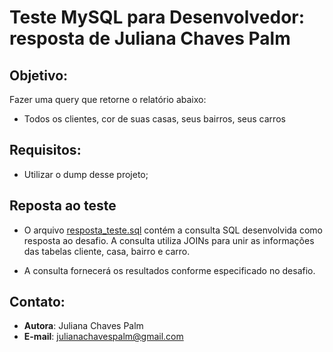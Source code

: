 # Teste MySQL para Desenvolvedor: resposta de Juliana Chaves Palm

## Objetivo:
Fazer uma query que retorne o relatório abaixo:
- Todos os clientes, cor de suas casas, seus bairros, seus carros

## Requisitos:
- Utilizar o dump desse projeto;

## Reposta ao teste

- O arquivo [resposta_teste.sql](https://github.com/julianachavespalm/test-mysql/blob/master/resposta_teste.sql) contém a consulta SQL desenvolvida como resposta ao desafio. A consulta utiliza JOINs para unir as informações das tabelas cliente, casa, bairro e carro.

- A consulta fornecerá os resultados conforme especificado no desafio.

## Contato:

- **Autora**: Juliana Chaves Palm
- **E-mail**: julianachavespalm@gmail.com
